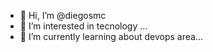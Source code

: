 - 👋 Hi, I’m @diegosmc
- 👀 I’m interested in tecnology ...
- 🌱 I’m currently learning about devops area...

<!---
diegosmc/diegosmc is a ✨ special ✨ repository because its `README.md` (this file) appears on your GitHub profile.
You can click the Preview link to take a look at your changes.
--->
